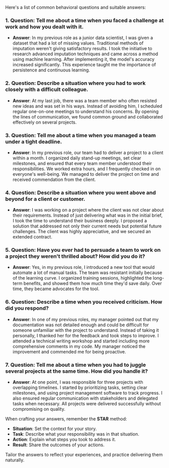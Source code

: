 Here's a list of common behavioral questions and suitable answers:

### 1. **Question**: Tell me about a time when you faced a challenge at work and how you dealt with it.
   - **Answer**: In my previous role as a junior data scientist, I was given a dataset that had a lot of missing values. Traditional methods of imputation weren't giving satisfactory results. I took the initiative to research advanced imputation techniques and came across a method using machine learning. After implementing it, the model's accuracy increased significantly. This experience taught me the importance of persistence and continuous learning.

### 2. **Question**: Describe a situation where you had to work closely with a difficult colleague.
   - **Answer**: At my last job, there was a team member who often resisted new ideas and was set in his ways. Instead of avoiding him, I scheduled regular one-on-one meetings to understand his concerns. By opening the lines of communication, we found common ground and collaborated effectively on several projects.

### 3. **Question**: Tell me about a time when you managed a team under a tight deadline.
   - **Answer**: In my previous role, our team had to deliver a project to a client within a month. I organized daily stand-up meetings, set clear milestones, and ensured that every team member understood their responsibilities. We worked extra hours, and I frequently checked in on everyone's well-being. We managed to deliver the project on time and received commendation from the client.

### 4. **Question**: Describe a situation where you went above and beyond for a client or customer.
   - **Answer**: I was working on a project where the client was not clear about their requirements. Instead of just delivering what was in the initial brief, I took the time to understand their business deeply. I proposed a solution that addressed not only their current needs but potential future challenges. The client was highly appreciative, and we secured an extended contract.

### 5. **Question**: Have you ever had to persuade a team to work on a project they weren't thrilled about? How did you do it?
   - **Answer**: Yes, in my previous role, I introduced a new tool that would automate a lot of manual tasks. The team was resistant initially because of the learning curve. I organized training sessions, highlighted the long-term benefits, and showed them how much time they'd save daily. Over time, they became advocates for the tool.

### 6. **Question**: Describe a time when you received criticism. How did you respond?
   - **Answer**: In one of my previous roles, my manager pointed out that my documentation was not detailed enough and could be difficult for someone unfamiliar with the project to understand. Instead of taking it personally, I thanked her for the feedback and took steps to improve. I attended a technical writing workshop and started including more comprehensive comments in my code. My manager noticed the improvement and commended me for being proactive.

### 7. **Question**: Tell me about a time when you had to juggle several projects at the same time. How did you handle it?
   - **Answer**: At one point, I was responsible for three projects with overlapping timelines. I started by prioritizing tasks, setting clear milestones, and using project management software to track progress. I also ensured regular communication with stakeholders and delegated tasks when necessary. All projects were delivered successfully without compromising on quality.

When crafting your answers, remember the **STAR** method:
- **Situation**: Set the context for your story.
- **Task**: Describe what your responsibility was in that situation.
- **Action**: Explain what steps you took to address it.
- **Result**: Share the outcomes of your actions.

Tailor the answers to reflect your experiences, and practice delivering them naturally.
